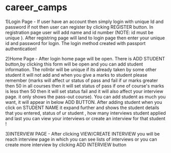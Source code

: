 # career_camps

1)Login Page - If user have an account then simply login with unique Id and password if not then user can register by clicking REGISTER button. In registration
page user will add name and id number (NOTE: id must be unique ). After registring page will land to login page then enter your unique id and password for login. 
The login method created with passport authentication!

2)Home Page - After login home page will be open. There is ADD STUDENT button,by clicking this form will be open and you can add student information. The rollnbr will be
unique if its already taken by some other student it will not add and when you give a marks to student please remember (marks will affect ur status of pass and fail if ur marks greater then 50 in all courses then it will set status of pass if one of course's marks is less then 50 then it will set status fail and it will also affect your interview page. it only shows the pass-out course). You can add student as much you want, it will appear in below ADD BUTTON. After adding student when you click on 
STUDENT NAME it expand further and shows the student details that you entered, status of ur student , how many interviews student applied and last you can view your interviews or create an interview for that student !

3)INTERVIEW PAGE - After clicking VIEW/CREATE INTERVIEW you will be reach interview page in which you can see lists of interviews or you can create more interview by clicking ADD INTERVIEW button 

